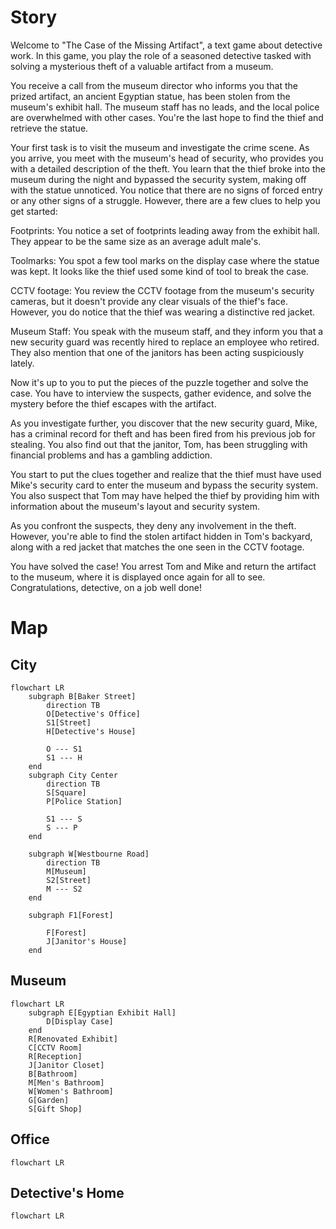 # Story

Welcome to "The Case of the Missing Artifact", a text game about detective work. In this game, you play the role of a seasoned detective tasked with solving a mysterious theft of a valuable artifact from a museum.

You receive a call from the museum director who informs you that the prized artifact, an ancient Egyptian statue, has been stolen from the museum's exhibit hall. The museum staff has no leads, and the local police are overwhelmed with other cases. You're the last hope to find the thief and retrieve the statue.

Your first task is to visit the museum and investigate the crime scene. As you arrive, you meet with the museum's head of security, who provides you with a detailed description of the theft. You learn that the thief broke into the museum during the night and bypassed the security system, making off with the statue unnoticed. You notice that there are no signs of forced entry or any other signs of a struggle. However, there are a few clues to help you get started:

Footprints: You notice a set of footprints leading away from the exhibit hall. They appear to be the same size as an average adult male's.

Toolmarks: You spot a few tool marks on the display case where the statue was kept. It looks like the thief used some kind of tool to break the case.

CCTV footage: You review the CCTV footage from the museum's security cameras, but it doesn't provide any clear visuals of the thief's face. However, you do notice that the thief was wearing a distinctive red jacket.

Museum Staff: You speak with the museum staff, and they inform you that a new security guard was recently hired to replace an employee who retired. They also mention that one of the janitors has been acting suspiciously lately.

Now it's up to you to put the pieces of the puzzle together and solve the case. You have to interview the suspects, gather evidence, and solve the mystery before the thief escapes with the artifact.

As you investigate further, you discover that the new security guard, Mike, has a criminal record for theft and has been fired from his previous job for stealing. You also find out that the janitor, Tom, has been struggling with financial problems and has a gambling addiction.

You start to put the clues together and realize that the thief must have used Mike's security card to enter the museum and bypass the security system. You also suspect that Tom may have helped the thief by providing him with information about the museum's layout and security system.

As you confront the suspects, they deny any involvement in the theft. However, you're able to find the stolen artifact hidden in Tom's backyard, along with a red jacket that matches the one seen in the CCTV footage.

You have solved the case! You arrest Tom and Mike and return the artifact to the museum, where it is displayed once again for all to see. Congratulations, detective, on a job well done!

# Map

## City
```mermaid
flowchart LR
    subgraph B[Baker Street]
        direction TB
        O[Detective's Office]
        S1[Street]
        H[Detective's House]

        O --- S1
        S1 --- H
    end
    subgraph City Center
        direction TB
        S[Square]
        P[Police Station]

        S1 --- S
        S --- P
    end

    subgraph W[Westbourne Road]
        direction TB
        M[Museum]
        S2[Street]
        M --- S2
    end

    subgraph F1[Forest]
    
        F[Forest]
        J[Janitor's House]
    end
```

## Museum
```mermaid
flowchart LR
    subgraph E[Egyptian Exhibit Hall]
        D[Display Case]
    end
    R[Renovated Exhibit]
    C[CCTV Room]
    R[Reception]
    J[Janitor Closet]
    B[Bathroom]
    M[Men's Bathroom]
    W[Women's Bathroom]
    G[Garden]
    S[Gift Shop]
```

## Office
```mermaid
flowchart LR

```

## Detective's Home
```mermaid
flowchart LR
```
